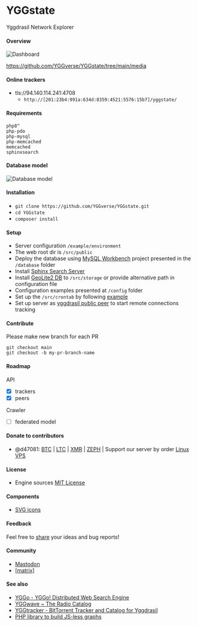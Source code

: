 # YGGstate
Yggdrasil Network Explorer

#### Overview

![Dashboard](https://github.com/YGGverse/YGGstate/blob/main/media/dashboard-page.png?raw=true)

https://github.com/YGGverse/YGGstate/tree/main/media

#### Online trackers

* tls://94.140.114.241:4708
  * `http://[201:23b4:991a:634d:8359:4521:5576:15b7]/yggstate/`

#### Requirements

```
php8^
php-pdo
php-mysql
php-memcached
memcached
sphinxsearch
```
#### Database model

![Database model](https://github.com/YGGverse/YGGstate/blob/main/media/db-prototype.png?raw=true)

#### Installation

* `git clone https://github.com/YGGverse/YGGstate.git`
* `cd YGGstate`
* `composer install`

#### Setup
* Server configuration `/example/environment`
* The web root dir is `/src/public`
* Deploy the database using [MySQL Workbench](https://www.mysql.com/products/workbench) project presented in the `/database` folder
* Install [Sphinx Search Server](https://sphinxsearch.com)
* Install [GeoLite2 DB](https://www.maxmind.com) to `/src/storage` or provide alternative path in configuration file
* Configuration examples presented at `/config` folder
* Set up the `/src/crontab` by following [example](https://github.com/YGGverse/YGGstate/blob/main/%20example/environment%20/crontab)
* Set up server as [yggdrasil public peer](https://github.com/yggdrasil-network/public-peers) to start remote connections tracking

#### Contribute

Please make new branch for each PR

```
git checkout main
git checkout -b my-pr-branch-name
```

#### Roadmap

API
 * [x] trackers
 * [x] peers

Crawler
 * [ ] federated model

#### Donate to contributors

* @d47081: [BTC](https://www.blockchain.com/explorer/addresses/btc/bc1qngdf2kwty6djjqpk0ynkpq9wmlrmtm7e0c534y) | [LTC](https://live.blockcypher.com/ltc/address/LUSiqzKsfB1vBLvpu515DZktG9ioKqLyj7) | [XMR](835gSR1Uvka19gnWPkU2pyRozZugRZSPHDuFL6YajaAqjEtMwSPr4jafM8idRuBWo7AWD3pwFQSYRMRW9XezqrK4BEXBgXE) | [ZEPH](ZEPHsADHXqnhfWhXrRcXnyBQMucE3NM7Ng5ZVB99XwA38PTnbjLKpCwcQVgoie8EJuWozKgBiTmDFW4iY7fNEgSEWyAy4dotqtX) | Support our server by order [Linux VPS](https://www.yourserver.se/portal/aff.php?aff=610)

#### License

* Engine sources [MIT License](https://github.com/YGGverse/YGGstate/blob/main/LICENSE)

#### Components

* [SVG icons](https://icons.getbootstrap.com/)

#### Feedback

Feel free to [share](https://github.com/YGGverse/YGGstate/issues) your ideas and bug reports!

#### Community

* [Mastodon](https://mastodon.social/@YGGverse)
* [[matrix]](https://matrix.to/#/#YGGstate:matrix.org)

#### See also

* [YGGo - YGGo! Distributed Web Search Engine](https://github.com/YGGverse/YGGo)
* [YGGwave ~ The Radio Catalog](https://github.com/YGGverse/YGGwave)
* [YGGtracker - BitTorrent Tracker and Catalog for Yggdrasil](https://github.com/YGGverse/YGGtracker)
* [PHP library to build JS-less graphs](https://github.com/YGGverse/graph-php)